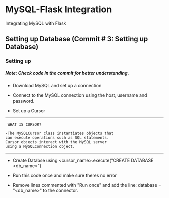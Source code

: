 # MySQL-Flask Integration
 Integrating MySQL with Flask

## Setting up Database (Commit # 3: Setting up Database)
### Setting up
##### Note: Check code in the commit for better understanding.

- Download MySQL and set up a connection

- Connect to the MySQL connection using the host, username and password.

- Set up a Cursor
---
     WHAT IS CURSOR?

    -The MySQLCursor class instantiates objects that 
    can execute operations such as SQL statements. 
    Cursor objects interact with the MySQL server 
    using a MySQLConnection object. 
---
- Create Databse using <cursor_name>.execute("CREATE DATABASE <db_name>")

- Run this code once and make sure theres no error

- Remove lines commented with "Run once" and add the line:
database = "<db_name>" to the connector.
###
